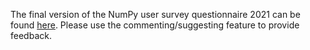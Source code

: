 The final version of the NumPy user survey questionnaire 2021 can be found [here](https://docs.google.com/document/d/1ZWWmVpcQkK0iNkBHUkfBdanNKtf0tAUEwCes8aEVXJg/edit?usp=sharing). 
Please use the commenting/suggesting feature to provide feedback.
